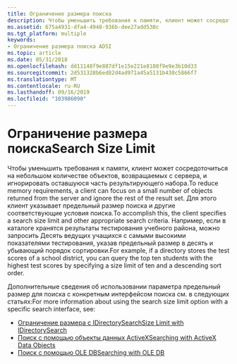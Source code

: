 ```yaml
---
title: Ограничение размера поиска
description: Чтобы уменьшить требования к памяти, клиент может сосредоточиться на небольшом количестве объектов, возвращаемых с сервера, и игнорировать оставшуюся часть результирующего набора.
ms.assetid: 675a4931-dfa4-4948-936b-dee27add530c
ms.tgt_platform: multiple
keywords:
- Ограничение размера поиска ADSI
ms.topic: article
ms.date: 05/31/2018
ms.openlocfilehash: dd11148f9e887df1e15e221e8188f9e9e3b10d33
ms.sourcegitcommit: 2d531328b6ed82d4ad971a45a5131b430c5866f7
ms.translationtype: MT
ms.contentlocale: ru-RU
ms.lasthandoff: 09/16/2019
ms.locfileid: "103986090"
---
```

# <a name="search-size-limit"></a><span data-ttu-id="a4761-104">Ограничение размера поиска</span><span class="sxs-lookup"><span data-stu-id="a4761-104">Search Size Limit</span></span>

<span data-ttu-id="a4761-105">Чтобы уменьшить требования к памяти, клиент может сосредоточиться на небольшом количестве объектов, возвращаемых с сервера, и игнорировать оставшуюся часть результирующего набора.</span><span class="sxs-lookup"><span data-stu-id="a4761-105">To reduce memory requirements, a client can focus on a small number of objects returned from the server and ignore the rest of the result set.</span></span> <span data-ttu-id="a4761-106">Для этого клиент указывает предельный размер поиска и другие соответствующие условия поиска.</span><span class="sxs-lookup"><span data-stu-id="a4761-106">To accomplish this, the client specifies a search size limit and other appropriate search criteria.</span></span> <span data-ttu-id="a4761-107">Например, если в каталоге хранятся результаты тестирования учебного района, можно запросить Десять ведущих учащихся с самыми высокими показателями тестирования, указав предельный размер в десять и убывающий порядок сортировки.</span><span class="sxs-lookup"><span data-stu-id="a4761-107">For example, if a directory stores the test scores of a school district, you can query the top ten students with the highest test scores by specifying a size limit of ten and a descending sort order.</span></span>

<span data-ttu-id="a4761-108">Дополнительные сведения об использовании параметра предельный размер для поиска с конкретным интерфейсом поиска см. в следующих статьях:</span><span class="sxs-lookup"><span data-stu-id="a4761-108">For more information about using the search size limit option with a specific search interface, see:</span></span>

-   [<span data-ttu-id="a4761-109">Ограничение размера с IDirectorySearch</span><span class="sxs-lookup"><span data-stu-id="a4761-109">Size Limit with IDirectorySearch</span></span>](size-limit-with-idirectorysearch.md)
-   [<span data-ttu-id="a4761-110">Поиск с помощью объекты данных ActiveX</span><span class="sxs-lookup"><span data-stu-id="a4761-110">Searching with ActiveX Data Objects</span></span>](searching-with-activex-data-objects-ado.md)
-   [<span data-ttu-id="a4761-111">Поиск с помощью OLE DB</span><span class="sxs-lookup"><span data-stu-id="a4761-111">Searching with OLE DB</span></span>](searching-with-ole-db.md)

 

 




